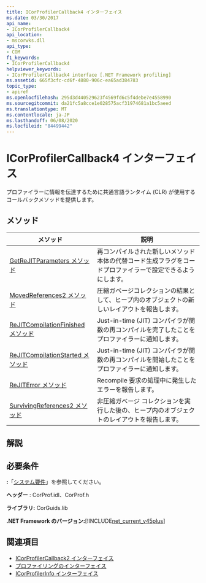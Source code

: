 ```yaml
---
title: ICorProfilerCallback4 インターフェイス
ms.date: 03/30/2017
api_name:
- ICorProfilerCallback4
api_location:
- mscorwks.dll
api_type:
- COM
f1_keywords:
- ICorProfilerCallback4
helpviewer_keywords:
- ICorProfilerCallback4 interface [.NET Framework profiling]
ms.assetid: 665f3cfc-cd6f-4880-906c-ea65ad384783
topic_type:
- apiref
ms.openlocfilehash: 295d3d440529623f4569fd6c5f4debe7e4558990
ms.sourcegitcommit: da21fc5a8cce1e028575acf31974681a1bc5aeed
ms.translationtype: MT
ms.contentlocale: ja-JP
ms.lasthandoff: 06/08/2020
ms.locfileid: "84499442"
---
```

# <a name="icorprofilercallback4-interface"></a>ICorProfilerCallback4 インターフェイス
プロファイラーに情報を伝達するために共通言語ランタイム (CLR) が使用するコールバックメソッドを提供します。  
  
## <a name="methods"></a>メソッド  
  
|メソッド|説明|  
|------------|-----------------|  
|[GetReJITParameters メソッド](icorprofilercallback4-getrejitparameters-method.md)|再コンパイルされた新しいメソッド本体の代替コード生成フラグをコードプロファイラーで設定できるようにします。|  
|[MovedReferences2 メソッド](icorprofilercallback4-movedreferences2-method.md)|圧縮ガベージコレクションの結果として、ヒープ内のオブジェクトの新しいレイアウトを報告します。|  
|[ReJITCompilationFinished メソッド](icorprofilercallback4-rejitcompilationfinished-method.md)|Just-in-time (JIT) コンパイラが関数の再コンパイルを完了したことをプロファイラーに通知します。|  
|[ReJITCompilationStarted メソッド](icorprofilercallback4-rejitcompilationstarted-method.md)|Just-in-time (JIT) コンパイラが関数の再コンパイルを開始したことをプロファイラーに通知します。|  
|[ReJITError メソッド](icorprofilercallback4-rejiterror-method.md)|Recompile 要求の処理中に発生したエラーを報告します。|  
|[SurvivingReferences2 メソッド](icorprofilercallback4-survivingreferences2-method.md)|非圧縮ガベージ コレクションを実行した後の、ヒープ内のオブジェクトのレイアウトを報告します。|  
  
## <a name="remarks"></a>解説  
  
## <a name="requirements"></a>必要条件  
 **:**「[システム要件](../../get-started/system-requirements.md)」を参照してください。  
  
 **ヘッダー** : CorProf.idl、CorProf.h  
  
 **ライブラリ:** CorGuids.lib  
  
 **.NET Framework のバージョン:**[!INCLUDE[net_current_v45plus](../../../../includes/net-current-v45plus-md.md)]  
  
## <a name="see-also"></a>関連項目

- [ICorProfilerCallback2 インターフェイス](icorprofilercallback2-interface.md)
- [プロファイリングのインターフェイス](profiling-interfaces.md)
- [ICorProfilerInfo インターフェイス](icorprofilerinfo-interface.md)
